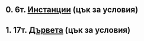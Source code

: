 ## 0. 6т. [Инстанции] \(цък за условия\)

## 1. 17т. [Дървета] \(цък за условия\)

[Инстанции]: INSTANCES-TASKS.md
[Дървета]: TREES-TASKS.md
